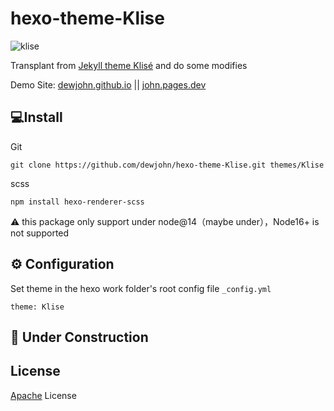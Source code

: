 # hexo-theme-Klise

![klise](https://cdn.jsdelivr.net/gh/dewjohn/CDN@latest/images/allpages.png)

Transplant from [Jekyll theme Klisé](https://github.com/piharpi/jekyll-klise) and do some modifies

Demo Site: [dewjohn.github.io](https://dewjohn.github.io/) || [john.pages.dev](https://john.pages.dev)

## 💻Install

Git

```
git clone https://github.com/dewjohn/hexo-theme-Klise.git themes/Klise
```


scss

```
npm install hexo-renderer-scss 
```

⚠️ this package only support under node@14（maybe under），Node16+ is not supported

## ⚙ Configuration

Set theme in the hexo work folder's root config file `_config.yml`

```
theme: Klise
```


## 🚧 Under Construction




## License

[Apache](https://github.com/dewjohn/hexo-theme-Klise/blob/main/LICENSE) License
